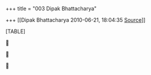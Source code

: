 +++
title = "003 Dipak Bhattacharya"

+++
[[Dipak Bhattacharya	2010-06-21, 18:04:35 [Source](https://groups.google.com/g/bvparishat/c/R-vJen7YgYg)]]



[TABLE]







